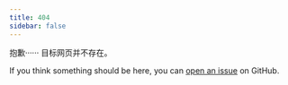 ```yaml
---
title: 404
sidebar: false
---
```


抱歉······ 目标网页并不存在。

If you think something should be here, you can [open an issue](https://github.com/numpy/numpy.org/issues) on GitHub.
